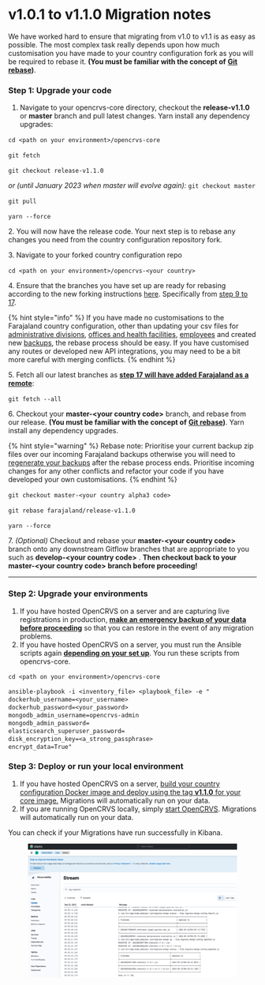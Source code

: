 # v1.0.1 to v1.1.0 Migration notes

We have worked hard to ensure that migrating from v1.0 to v1.1 is as easy as possible.  The most complex task really depends upon how much customisation you have made to your country configuration fork as you will be required to rebase it.  **(You must be familiar with the concept of** [**Git rebase**](https://www.atlassian.com/git/tutorials/rewriting-history/git-rebase)**)**.



### Step 1: Upgrade your code

1. Navigate to your opencrvs-core directory, checkout the **release-v1.1.0** or **master** branch and pull latest changes.  Yarn install any dependency upgrades:

`cd <path on your environment>/opencrvs-core`

`git fetch`

`git checkout release-v1.1.0`&#x20;

_or (until January 2023 when master will evolve again):_ `git checkout master`

`git pull`

`yarn --force`

2\. You will now have the release code.  Your next step is to rebase any changes you need from the country configuration repository fork.

3\. Navigate to your forked country configuration repo

`cd <path on your environment>/opencrvs-<your country>`

4\. Ensure that the branches you have set up are ready for rebasing according to the new forking instructions [here](../../setup/3.-installation/3.2-set-up-your-own-country-configuration/3.2.1-fork-your-own-country-configuration-repository.md).  Specifically from [step 9 to 17](../../setup/3.-installation/3.2-set-up-your-own-country-configuration/3.2.1-fork-your-own-country-configuration-repository.md).

{% hint style="info" %}
If you have made no customisations to the Farajaland country configuration, other than updating your csv files for [administrative divisions](../../setup/3.-installation/3.2-set-up-your-own-country-configuration/3.2.2-set-up-administrative-address-divisions/), [offices and health facilities](../../setup/3.-installation/3.2-set-up-your-own-country-configuration/3.2.4-set-up-employees-for-testing-or-production/3.2.3.2-prepare-source-file-for-production-employees.md), [employees](../../setup/3.-installation/3.2-set-up-your-own-country-configuration/3.2.4-set-up-employees-for-testing-or-production/) and created new [backups](../../setup/3.-installation/3.2-set-up-your-own-country-configuration/3.2.6-create-factory-reset-backups-for-development.md), the rebase process should be easy.  If you have customised any routes or developed new API integrations, you may need to be a bit more careful with merging conflicts.
{% endhint %}

5\. Fetch all our latest branches as [**step 17 will have added Farajaland as a remote**](../../setup/3.-installation/3.2-set-up-your-own-country-configuration/3.2.1-fork-your-own-country-configuration-repository.md):

`git fetch --all`

6\. Checkout your **master-\<your country code>** branch, and rebase from our release. **(You must be familiar with the concept of** [**Git rebase**](https://www.atlassian.com/git/tutorials/rewriting-history/git-rebase)**)**.  Yarn install any dependency upgrades. &#x20;

{% hint style="warning" %}
Rebase note: Prioritise your current backup zip files over our incoming Farajaland backups otherwise you will need to [regenerate your backups](../../setup/3.-installation/3.2-set-up-your-own-country-configuration/3.2.6-create-factory-reset-backups-for-development.md) after the rebase process ends.  Prioritise incoming changes for any other conflicts and refactor your code if you have developed your own customisations.
{% endhint %}

`git checkout master-<your country alpha3 code>`&#x20;

`git rebase farajaland/release-v1.1.0`

`yarn --force`

7\. _(Optional)_ Checkout and rebase your **master-\<your country code>** branch onto any downstream Gitflow branches that are appropriate to you such as **develop-\<your country code>** . **Then checkout back to your master-\<your country code> branch before proceeding!**

****

### Step 2: Upgrade your **environments**

1. If you have hosted OpenCRVS on a server and are capturing live registrations in production, [**make an emergency backup of your data before proceeding**](../../setup/3.-installation/3.3-set-up-a-server-hosted-environment/3.3.7-automated-backup-and-restore-optional-external-backups.md) so that you can restore in the event of any migration problems.
2. If you have hosted OpenCRVS on a server, you must run the Ansible scripts again [**depending on your set up**](../../setup/3.-installation/3.3-set-up-a-server-hosted-environment/3.3.2-install-dependencies.md).  You run these scripts from opencrvs-core.

```
cd <path on your environment>/opencrvs-core
```

```
ansible-playbook -i <inventory_file> <playbook_file> -e "
dockerhub_username=<your_username>
dockerhub_password=<your_password>
mongodb_admin_username=opencrvs-admin
mongodb_admin_password=
elasticsearch_superuser_password=
disk_encryption_key=<a_strong_passphrase>
encrypt_data=True"
```

###

### Step 3: Deploy or run your local environment&#x20;

1. If you have hosted OpenCRVS on a server, [build your country configuration Docker image and deploy using the tag **v1.1.0** for your core image.](../../setup/3.-installation/3.3-set-up-a-server-hosted-environment/3.3.6-deploy.md)  Migrations will automatically run on your data.
2. If you are running OpenCRVS locally, simply [start OpenCRVS](../../setup/3.-installation/3.1-set-up-a-development-environment/3.1.3-starting-and-stopping-opencrvs.md).  Migrations will automatically run on your data.

You can check if your Migrations have run successfully in Kibana. &#x20;

<figure><img src="../../.gitbook/assets/Screenshot 2022-09-22 at 10.15.59.png" alt=""><figcaption></figcaption></figure>
